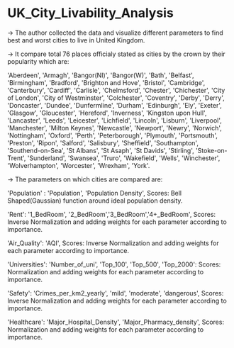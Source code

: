 # UK_City_Livability_Analysis
-> The author collected the data and visualize different parameters to find best and worst cities to live in United Kingdom.

-> It compare total 76 places officialy stated as cities by the crown by their popularity which are:

'Aberdeen', 'Armagh', 'Bangor(NI)', 'Bangor(W)', 'Bath', 'Belfast', 'Birmingham', 'Bradford', 'Brighton and Hove', 'Bristol', 'Cambridge', 'Canterbury', 'Cardiff', 'Carlisle', 'Chelmsford', 'Chester', 'Chichester', 'City of London', 'City of Westminster', 'Colchester', 'Coventry', 'Derby', 'Derry', 'Doncaster', 'Dundee', 'Dunfermline', 'Durham', 'Edinburgh', 'Ely', 'Exeter', 'Glasgow', 'Gloucester', 'Hereford', 'Inverness', 'Kingston upon Hull', 'Lancaster', 'Leeds', 'Leicester', 'Lichfield', 'Lincoln', 'Lisburn', 'Liverpool', 'Manchester', 'Milton Keynes', 'Newcastle', 'Newport', 'Newry', 'Norwich', 'Nottingham', 'Oxford', 'Perth', 'Peterborough', 'Plymouth', 'Portsmouth', 'Preston', 'Ripon', 'Salford', 'Salisbury', 'Sheffield', 'Southampton', 'Southend-on-Sea', 'St Albans', 'St Asaph', 'St Davids', 'Stirling', 'Stoke-on-Trent', 'Sunderland', 'Swansea', 'Truro', 'Wakefield', 'Wells', 'Winchester', 'Wolverhampton', 'Worcester', 'Wrexham', 'York'.

-> The parameters on which cities are compared are:

'Population' : 'Population', 'Population Density', Scores: Bell Shaped(Gaussian) function around ideal population density.

'Rent': '1_BedRoom', '2_BedRoom','3_BedRoom','4+_BedRoom', Scores: Inverse Normalization and adding weights for each parameter according to importance.

'Air_Quality': 'AQI', Scores: Inverse Normalization and adding weights for each parameter according to importance.

'Universities': 'Number_of_uni', 'Top_100', 'Top_500', 'Top_2000': Scores: Normalization and adding weights for each parameter according to importance.

'Safety': 'Crimes_per_km2_yearly', 'mild', 'moderate', 'dangerous', Scores: Inverse Normalization and adding weights for each parameter according to importance.

'Healthcare': 'Major_Hospital_Density', 'Major_Pharmacy_density', Scores: Normalization and adding weights for each parameter according to importance.

